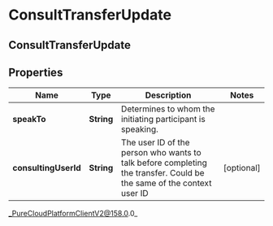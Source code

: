 # ConsultTransferUpdate

## ConsultTransferUpdate

## Properties

|Name | Type | Description | Notes|
|------------ | ------------- | ------------- | -------------|
| **speakTo** | **String** | Determines to whom the initiating participant is speaking. | |
| **consultingUserId** | **String** | The user ID of the person who wants to talk before completing the transfer. Could be the same of the context user ID | [optional] |



_PureCloudPlatformClientV2@158.0.0_
